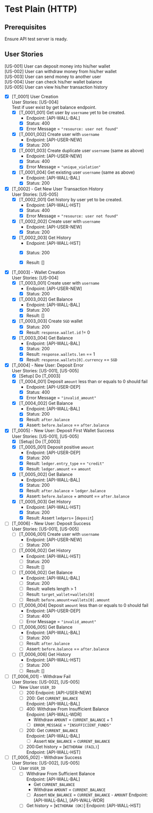# Test Plain (HTTP)

## Prerequisites

Ensure API test server is ready.

## User Stories

[US-001] User can deposit money into his/her wallet\
[US-002] User can withdraw money from his/her wallet\
[US-003] User can send money to another user\
[US-004] User can check his/her wallet balance\
[US-005] User can view his/her transaction history

- [x] [T_0001] User Creation\
  User Stories: [US-004]\
  Test if user exist by get balance endpoint.
    - [x] [T_0001_001] Get user by `username` yet to be created.
        - Endpoint: [API-WALL-BAL]
        - [x] Status: 400
        - [x] Error Message = `"resource: user not found"`
    - [x] [T_0001_002] Create user with `username`
        - Endpoint: [API-USER-NEW]
        - [x] Status: 200
    - [x] [T_0001_003] Create duplicate user `username` (same as above)
        - Endpoint: [API-USER-NEW]
        - [x] Status: 400
        - [x] Error Message = `"unique_violation"`
    - [x] [T_0001_004] Get existing user `username` (same as above)
        - Endpoint: [API-WALL-BAL]
        - [x] Status: 200

- [x] [T_0002] - Get New User Transaction History\
  User Stories: [US-005]
    - [x] [T_0002_001] Get history by user yet to be created.
        - Endpoint: [API-WALL-HST]
        - [x] Status: 400
        - [x] Error Message = `"resource: user not found"`
    - [x] [T_0002_002] Create user with `username`
        - Endpoint: [API-USER-NEW]
        - [x] Status: 200
    - [x] [T_0002_003] Get History
        - Endpoint: [API-WALL-HST]
        - [x] Status: 200
        - [x] Result: []


- [x] [T_0003] - Wallet Creation \
  User Stories: [US-004]
    - [x] [T_0003_001] Create user with `username`
        - Endpoint: [API-USER-NEW]
        - [x] Status: 200
    - [x] [T_0003_002] Get Balance
        - Endpoint: [API-WALL-BAL]
        - [x] Status: 200
        - [x] Result: []
    - [x] [T_0003_003] Create `SGD` wallet
        - [x] Status: 200
        - [x] Result: `response.wallet.id` != 0
    - [x] [T_0003_004] Get Balance
        - Endpoint: [API-WALL-BAL]
        - [x] Status: 200
        - [x] Result: `response.wallets.len` == 1
        - [x] Result: `response.wallets[0].currency` == `SGD`
- [x] [T_0004] - New User: Deposit Error\
  User Stories: [US-001], [US-005]
    - [x] [Setup] Do [T_0003]
    - [x] [T_0004_001] Deposit `amount` less than or equals to 0 should fail
        - Endpoint: [API-USER-DEP]
        - [x] Status: 400
        - [x] Error Message = `"invalid_amount"`
    - [x] [T_0004_002] Get Balance
        - Endpoint: [API-WALL-BAL]
        - [x] Status: 200
        - [x] Result: `after.balance`
        - [x] Assert: `before.balance` == `after.balance`
- [x] [T_0005] - New User: Deposit First Wallet Success\
  User Stories: [US-001], [US-005]
    - [x] [Setup] Do [T_0003]
    - [x] [T_0005_001] Deposit positive `amount`
        - Endpoint: [API-USER-DEP]
        - [x] Status: 200
        - [x] Result: `ledger.entry_type` == `"credit"`
        - [x] Result: `ledger.amount` == `amount`
    - [x] [T_0005_002] Get Balance
        - Endpoint: [API-WALL-BAL]
        - [x] Status: 200
        - [x] Result: `after.balance` = `ledger.balance`
        - [x] Assert: `before.balance` + amount == `after.balance`
    - [x] [T_0005_003] Get History
        - Endpoint: [API-WALL-HST]
        - [x] Status: 200
        - [x] Result: Assert `ledgers`= [`deposit`]
- [ ] [T_0006] - New User: Deposit Success\
  User Stories: [US-001], [US-005]
    - [ ] [T_0006_001] Create user with `username`
        - Endpoint: [API-USER-NEW]
        - [ ] Status: 200
    - [ ] [T_0006_002] Get History
        - Endpoint: [API-WALL-HST]
        - [ ] Status: 200
        - [ ] Result: []
    - [ ] [T_0006_002] Get Balance
        - Endpoint: [API-WALL-BAL]
        - [ ] Status: 200
        - [ ] Result: wallets length > 1
        - [ ] Result: `target_wallet`=`wallets[0]`
        - [ ] Result: `before.amount`=`wallets[0].amount`
    - [ ] [T_0006_004] Deposit `amount` less than or equals to 0 should fail
        - Endpoint: [API-USER-DEP]
        - [ ] Status: 400
        - [ ] Error Message = `"invalid_amount"`
    - [ ] [T_0006_005] Get Balance
        - Endpoint: [API-WALL-BAL]
        - [ ] Status: 200
        - [ ] Result: `after.balance`
        - [ ] Assert: `before.balance` == `after.balance`
    - [ ] [T_0006_006] Get History
        - Endpoint: [API-WALL-HST]
        - [ ] Status: 200
        - [ ] Result: []
- [ ] [T_0006_001] - Withdraw Fail \
  User Stories: [US-002], [US-005]
    - [ ] New User `USER_ID`
        - [ ] 200
          Endpoint: [API-USER-NEW]
        - [ ] 200: Get `CURRENT_BALANCE` \
          Endpoint: [API-WALL-BAL]
        - [ ] 400: Withdraw From Insufficient Balance \
          Endpoint: [API-WALL-WDR]
            - Withdraw `AMOUNT` = `CURRENT_BALANCE` + 1
            - [ ] `ERROR_MESSAGE` = `"INSUFFICIENT_FUNDS"`
        - [ ] 200: Get `CURRENT_BALANCE` \
          Endpoint: [API-WALL-BAL]
            - [ ] Assert `NEW_BALANCE` = `CURRENT_BALANCE`
        - [ ] 200:Get history = [`WITHDRAW (FAIL)`]\
          Endpoint: [API-WALL-HST]

- [ ] [T_0005_002] - Withdraw Success \
  User Stories: [US-002], [US-005]
    - [ ] User `USER_ID`
        - [ ] Withdraw From Sufficient Balance \
          Endpoint: [API-WALL-BAL]
            - Get `CURRENT_BALANCE`
            - Withdraw `AMOUNT` = `CURRENT_BALANCE`
            - [ ] Assert `NEW_BALANCE` = `CURRENT_BALANCE` - `AMOUNT`
              Endpoint: [API-WALL-BAL], [API-WALL-WDR]
        - [ ] Get history = [`WITHDRAW (OK)`]
          Endpoint: [API-WALL-HST]
